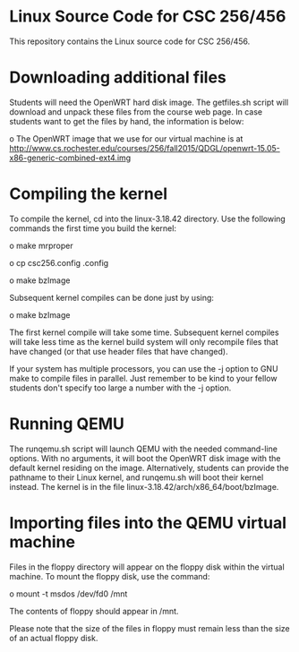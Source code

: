 # Linux Source Code for CSC 256/456

This repository contains the Linux source code for CSC 256/456.

# Downloading additional files

Students will need the OpenWRT hard disk image.  The getfiles.sh script will
download and unpack these files from the course web page.  In case students
want to get the files by hand, the information is below:

o The OpenWRT image that we use for our virtual machine is at http://www.cs.rochester.edu/courses/256/fall2015/QDGL/openwrt-15.05-x86-generic-combined-ext4.img

# Compiling the kernel

To compile the kernel, cd into the linux-3.18.42 directory.  Use the following
commands the first time you build the kernel:

o make mrproper

o cp csc256.config .config

o make bzImage

Subsequent kernel compiles can be done just by using:

o make bzImage

The first kernel compile will take some time.  Subsequent kernel compiles will
take less time as the kernel build system will only recompile files that have
changed (or that use header files that have changed).

If your system has multiple processors, you can use the -j option to GNU make
to compile files in parallel.  Just remember to be kind to your fellow students
don't specify too large a number with the -j option.

# Running QEMU

The runqemu.sh script will launch QEMU with the needed command-line options.
With no arguments, it will boot the OpenWRT disk image with the default kernel
residing on the image.  Alternatively, students can provide the pathname to
their Linux kernel, and runqemu.sh will boot their kernel instead.  The kernel
is in the file linux-3.18.42/arch/x86_64/boot/bzImage.

# Importing files into the QEMU virtual machine

Files in the floppy directory will appear on the floppy disk within the
virtual machine.  To mount the floppy disk, use the command:

o mount -t msdos /dev/fd0 /mnt

The contents of floppy should appear in /mnt.

Please note that the size of the files in floppy must remain less than the size
of an actual floppy disk.
